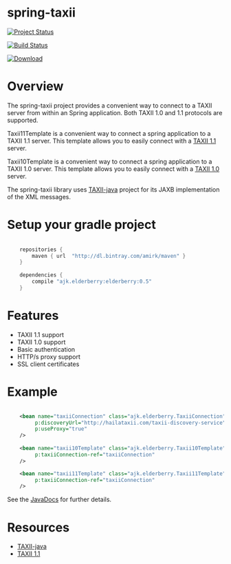 # spring-taxii

[![Project Status](http://stillmaintained.com/amirkibbar/elderberry.png)](http://stillmaintained.com/amirkibbar/elderberry)

[![Build Status](https://travis-ci.org/amirkibbar/elderberry.svg?branch=master)](https://travis-ci.org/amirkibbar/elderberry)

[ ![Download](https://api.bintray.com/packages/amirk/maven/spring-taxii/images/download.svg) ](https://bintray.com/amirk/maven/spring-taxii/_latestVersion)

# Overview

The spring-taxii project provides a convenient way to connect to a TAXII server from within an Spring application. Both
TAXII 1.0 and 1.1 protocols are supported.

Taxii11Template is a convenient way to connect a spring application to a TAXII 1.1 server. This template allows you to 
easily connect with a [TAXII 1.1](http://taxii.mitre.org/specifications/version1.1) server. 

Taxii10Template is a convenient way to connect a spring application to a TAXII 1.0 server. This template allows you to
easily connect with a [TAXII 1.0](http://taxii.mitre.org/specifications/version1.0) server.

The spring-taxii library uses [TAXII-java](https://github.com/TAXIIProject/java-taxii) project for its JAXB 
implementation of the XML messages.

# Setup your gradle project

```gradle
    
    repositories {
        maven { url  "http://dl.bintray.com/amirk/maven" }
    }
    
    dependencies {
        compile "ajk.elderberry:elderberry:0.5"
    }
```

# Features

* TAXII 1.1 support
* TAXII 1.0 support
* Basic authentication
* HTTP/s proxy support
* SSL client certificates

# Example

```xml

    <bean name="taxiiConnection" class="ajk.elderberry.TaxiiConnection"
         p:discoveryUrl="http://hailataxii.com/taxii-discovery-service"
         p:useProxy="true"
    />
 
    <bean name="taxii10Template" class="ajk.elderberry.Taxii10Template"
         p:taxiiConnection-ref="taxiiConnection"
    />

    <bean name="taxii11Template" class="ajk.elderberry.Taxii11Template"
         p:taxiiConnection-ref="taxiiConnection"
    />
```

See the [JavaDocs](http://amirkibbar.github.io/elderberry/index.html) for further details.

# Resources

* [TAXII-java](https://github.com/TAXIIProject/java-taxii)
* [TAXII 1.1](http://taxii.mitre.org)